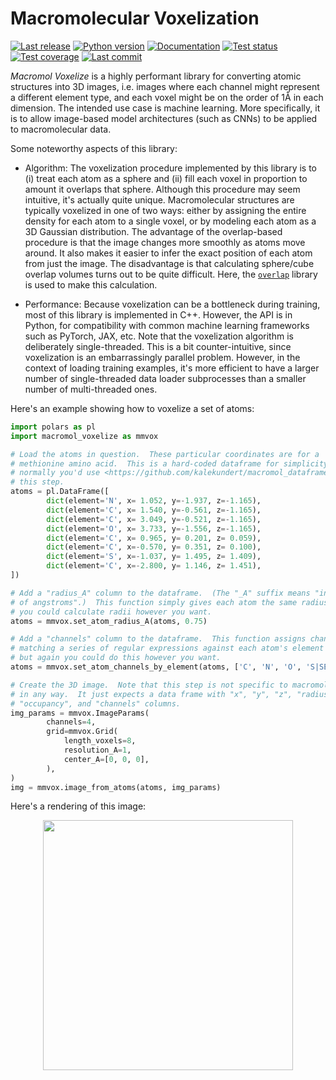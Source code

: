 Macromolecular Voxelization
===========================

[![Last release](https://img.shields.io/pypi/v/macromol_voxelize.svg)](https://pypi.python.org/pypi/macromol_voxelize)
[![Python version](https://img.shields.io/pypi/pyversions/macromol_voxelize.svg)](https://pypi.python.org/pypi/macromol_voxelize)
[![Documentation](https://img.shields.io/readthedocs/macromol_voxelize.svg)](https://macromol-voxelize.readthedocs.io/en/latest)
[![Test status](https://img.shields.io/github/actions/workflow/status/kalekundert/macromol_voxelize/test.yml?branch=master)](https://github.com/kalekundert/macromol_voxelize/actions)
[![Test coverage](https://img.shields.io/codecov/c/github/kalekundert/macromol_voxelize)](https://app.codecov.io/github/kalekundert/macromol_voxelize)
[![Last commit](https://img.shields.io/github/last-commit/kalekundert/macromol_voxelize?logo=github)](https://github.com/kalekundert/macromol_voxelize)

*Macromol Voxelize* is a highly performant library for converting atomic 
structures into 3D images, i.e. images where each channel might represent a 
different element type, and each voxel might be on the order of 1Å in each 
dimension.  The intended use case is machine learning.  More specifically, it 
is to allow image-based model architectures (such as CNNs) to be applied to 
macromolecular data.

Some noteworthy aspects of this library:

- Algorithm: The voxelization procedure implemented by this library is to (i) 
  treat each atom as a sphere and (ii) fill each voxel in proportion to amount 
  it overlaps that sphere.  Although this procedure may seem intuitive, it's 
  actually quite unique.  Macromolecular structures are typically voxelized in 
  one of two ways: either by assigning the entire density for each atom to a 
  single voxel, or by modeling each atom as a 3D Gaussian distribution.  The 
  advantage of the overlap-based procedure is that the image changes more 
  smoothly as atoms move around.  It also makes it easier to infer the exact 
  position of each atom from just the image.  The disadvantage is that 
  calculating sphere/cube overlap volumes turns out to be quite difficult. 
  Here, the [`overlap`](https://github.com/severinstrobl/overlap) library is 
  used to make this calculation.

- Performance: Because voxelization can be a bottleneck during training, most 
  of this library is implemented in C++.  However, the API is in Python, for 
  compatibility with common machine learning frameworks such as PyTorch, JAX, 
  etc.  Note that the voxelization algorithm is deliberately single-threaded. 
  This is a bit counter-intuitive, since voxelization is an embarrassingly 
  parallel problem.  However, in the context of loading training examples, it's 
  more efficient to have a larger number of single-threaded data loader 
  subprocesses than a smaller number of multi-threaded ones.

Here's an example showing how to voxelize a set of atoms:

```python
import polars as pl
import macromol_voxelize as mmvox

# Load the atoms in question.  These particular coordinates are for a 
# methionine amino acid.  This is a hard-coded dataframe for simplicity, but 
# normally you'd use <https://github.com/kalekundert/macromol_dataframe> for 
# this step.
atoms = pl.DataFrame([
        dict(element='N', x= 1.052, y=-1.937, z=-1.165),
        dict(element='C', x= 1.540, y=-0.561, z=-1.165),
        dict(element='C', x= 3.049, y=-0.521, z=-1.165),
        dict(element='O', x= 3.733, y=-1.556, z=-1.165),
        dict(element='C', x= 0.965, y= 0.201, z= 0.059),
        dict(element='C', x=-0.570, y= 0.351, z= 0.100),
        dict(element='S', x=-1.037, y= 1.495, z= 1.409),
        dict(element='C', x=-2.800, y= 1.146, z= 1.451),
])

# Add a "radius_A" column to the dataframe.  (The "_A" suffix means "in units 
# of angstroms".)  This function simply gives each atom the same radius, but 
# you could calculate radii however you want.
atoms = mmvox.set_atom_radius_A(atoms, 0.75)

# Add a "channels" column to the dataframe.  This function assigns channels by 
# matching a series of regular expressions against each atom's element name, 
# but again you could do this however you want.
atoms = mmvox.set_atom_channels_by_element(atoms, ['C', 'N', 'O', 'S|SE'])

# Create the 3D image.  Note that this step is not specific to macromolecules 
# in any way.  It just expects a data frame with "x", "y", "z", "radius_A", 
# "occupancy", and "channels" columns.
img_params = mmvox.ImageParams(
        channels=4,
        grid=mmvox.Grid(
            length_voxels=8,
            resolution_A=1,
            center_A=[0, 0, 0],
        ),
)
img = mmvox.image_from_atoms(atoms, img_params)
```

Here's a rendering of this image:

<p align="center">
  <img src="docs/met.png" width="400">
</p>
